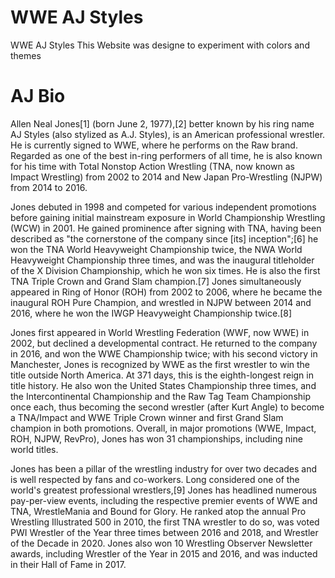# WWE AJ Styles

WWE AJ Styles
This Website was designe to experiment with colors and themes

# AJ Bio

Allen Neal Jones[1] (born June 2, 1977),[2] better known by his ring name AJ Styles (also stylized as A.J. Styles), is an American professional wrestler. He is currently signed to WWE, where he performs on the Raw brand. Regarded as one of the best in-ring performers of all time, he is also known for his time with Total Nonstop Action Wrestling (TNA, now known as Impact Wrestling) from 2002 to 2014 and New Japan Pro-Wrestling (NJPW) from 2014 to 2016.

Jones debuted in 1998 and competed for various independent promotions before gaining initial mainstream exposure in World Championship Wrestling (WCW) in 2001. He gained prominence after signing with TNA, having been described as "the cornerstone of the company since [its] inception";[6] he won the TNA World Heavyweight Championship twice, the NWA World Heavyweight Championship three times, and was the inaugural titleholder of the X Division Championship, which he won six times. He is also the first TNA Triple Crown and Grand Slam champion.[7] Jones simultaneously appeared in Ring of Honor (ROH) from 2002 to 2006, where he became the inaugural ROH Pure Champion, and wrestled in NJPW between 2014 and 2016, where he won the IWGP Heavyweight Championship twice.[8]

Jones first appeared in World Wrestling Federation (WWF, now WWE) in 2002, but declined a developmental contract. He returned to the company in 2016, and won the WWE Championship twice; with his second victory in Manchester, Jones is recognized by WWE as the first wrestler to win the title outside North America. At 371 days, this is the eighth-longest reign in title history. He also won the United States Championship three times, and the Intercontinental Championship and the Raw Tag Team Championship once each, thus becoming the second wrestler (after Kurt Angle) to become a TNA/Impact and WWE Triple Crown winner and first Grand Slam champion in both promotions. Overall, in major promotions (WWE, Impact, ROH, NJPW, RevPro), Jones has won 31 championships, including nine world titles.

Jones has been a pillar of the wrestling industry for over two decades and is well respected by fans and co-workers. Long considered one of the world's greatest professional wrestlers,[9] Jones has headlined numerous pay-per-view events, including the respective premier events of WWE and TNA, WrestleMania and Bound for Glory. He ranked atop the annual Pro Wrestling Illustrated 500 in 2010, the first TNA wrestler to do so, was voted PWI Wrestler of the Year three times between 2016 and 2018, and Wrestler of the Decade in 2020. Jones also won 10 Wrestling Observer Newsletter awards, including Wrestler of the Year in 2015 and 2016, and was inducted in their Hall of Fame in 2017.
